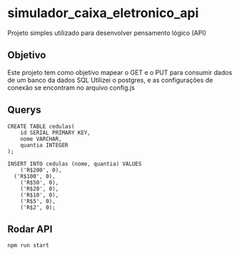 # simulador_caixa_eletronico_api
Projeto simples utilizado para desenvolver pensamento lógico (API)

## Objetivo
Este projeto tem como objetivo mapear o GET e o PUT para consumir dados de um banco da dados SQL
Utilizei o postgres, e as configurações de conexão se encontram no arquivo config.js

## Querys
```
CREATE TABLE cedulas(
    id SERIAL PRIMARY KEY,
    nome VARCHAR,
    quantia INTEGER
);
```
```
INSERT INTO cedulas (nome, quantia) VALUES
	('R$200', 0),
  ('R$100', 0),
	('R$50', 0),
	('R$20', 0),
	('R$10', 0),
	('R$5', 0),
	('R$2', 0);
```
## Rodar API
```
npm run start
```
